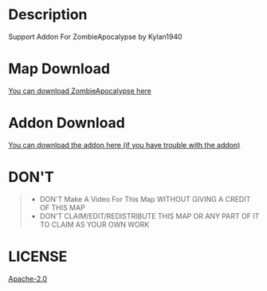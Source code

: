 # Description
Support Addon For ZombieApocalypse by Kylan1940

# Map Download
[You can download ZombieApocalypse here](https://www.planetminecraft.com/project/zombie-apocalypse-5824699/)

# Addon Download
[You can download the addon here (if you have trouble with the addon)](https://bstlar.com/pB/zombie-apocalypse-addon)

# DON'T
>- DON'T Make A Video For This Map WITHOUT GIVING A CREDIT OF THIS MAP
>- DON'T CLAIM/EDIT/REDISTRIBUTE THIS MAP OR ANY PART OF IT TO CLAIM AS YOUR OWN WORK

# LICENSE
[Apache-2.0](https://github.com/Kylan1940/MinecraftAddon/blob/main/LICENSE)